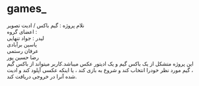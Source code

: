 # games_

نلام پروژه : گیم باکس / ادیت تصویر   
اعضای گروه :   
لیدر : جواد تنهایی   
یاسین برآبادی   
عرفان رستمی   
رضا حسین پور   
این پروژه متشکل از یک باکس گیم و یک ادیتور عکس میباشد.کاربر میتواند از باکس گیم ، گیم مورد نظر خودرا انتخاب کند و شروع به بازی کند ، یا اینکه عکسی آپلود کند و ادیت شده آنرا در خروجی دریافت کند.
